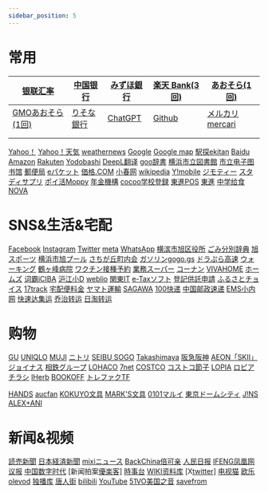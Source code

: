 ```yaml
---
sidebar_position: 5
---
```


# 常用

| [银联汇率](https://www.kylc.com/uprate/jpy.html) | [中国银行](https://www.boc.cn/sourcedb/whpj/) | [みずほ銀行](https://www.mizuhobank.co.jp/index.html) | [楽天 Bank(3回)](https://www.rakuten-bank.co.jp/)   | [あおそら(1回)](https://www.aozorabank.co.jp/bank/account/) |
| ------------------------------------------------ | --------------------------------------------- | ----------------------------------------------------- | --------------------------------------------------- | ----------------------------------------------------------- |
| [GMOあおそら(1回)](https://gmo-aozora.com)       | [りそな銀行](https://www.resonabank.co.jp/)   | [ChatGPT](https://chat.openai.com/)                   | [Github](https://github.com/ywlcn?tab=repositories) | [メルカリmercari](https://jp.mercari.com/)                  |
|                                                  |                                               |                                                       |                                                     |                                                             |
|                                                  |                                               |                                                       |                                                     |                                                             |



[Yahoo！](https://www.yahoo.co.jp/)
[Yahoo！天気](https://weather.yahoo.co.jp/weather/jp/14/4610/14112.html)
[weathernews](https://weathernews.jp/?fm=header)
[Google](https://www.google.co.jp/)
[Google map](https://www.google.co.jp/maps/@35.4618102,139.6000239,13z?entry=ttu) 
[駅探ekitan](https://ekitan.com/)
[Baidu](https://www.baidu.com/)
[Amazon](https://www.amazon.co.jp/)
[Rakuten](https://www.rakuten.co.jp/)
[Yodobashi](https://www.yodobashi.com/) 
[DeepL翻译](https://www.deepl.com/translator)
[goo辞書](https://dictionary.goo.ne.jp/)
[横浜市立図書館](https://www.city.yokohama.lg.jp/kurashi/kyodo-manabi/library/)
[市立电子图书馆](https://web.d-library.jp/yokohama/g0101/top/) 
 [郵便局](https://www.post.japanpost.jp/index.html)
[eパケット](https://www.int-mypage.post.japanpost.jp/mypage/M010000.do)
[価格.COM](https://kakaku.com/)
[小春网](https://www.incnjp.com/forum-16-1.html)
[wikipedia](https://ja.wikipedia.org/wiki/メインページ) 
 [Y!mobile](https://www.ymobile.jp/support/online/login/)
[ジモティー](https://jmty.jp/kanagawa/sale-fur)
[スタディサプリ](https://studysapuri.jp/)
[ポイ活Moppy](https://pc.moppy.jp/)
[年金機構](https://www.nenkin.go.jp/) 
 [cocoo学校登録](https://www.cocoo.education/)
[東進POS](https://www.toshin.com/pos/)
[東進](https://www.toshin-online.com/)
[中学给食](https://kyushoku.city.yokohama.lg.jp/)
[NOVA](https://jm-neo.com/Reserve/) 



# SNS&生活&宅配


[Facebook](https://www.facebook.com/?locale=ja_JP)
[Instagram](https://www.instagram.com/sem/campaign/emailsignup/)
[Twitter](https://twitter.com/home?lang=ja)
[meta](https://about.meta.com/ja/)
[WhatsApp](https://www.whatsapp.com/?lang=ja) 
[横滨市旭区役所](https://www.city.yokohama.lg.jp/asahi/)
[ごみ分別辞典](https://cgi.city.yokohama.lg.jp/shigen/bunbetsu/)
[旭スポーツ](https://yokohama-sport.jp/asahi-sc-ysa/)
[横浜市旭プール](https://www.asahipool-yps.com/index.html)
[さちが丘町内会](http://satigaoka.blog40.fc2.com/?cat=0&page=0) 
[ガソリンgogo.gs](https://gogo.gs/map/)
[ドラぷら高速](https://www.driveplaza.com/dp/SearchTop)
[ウォーキング](https://enjoy-walking.city.yokohama.lg.jp/walkingpoint/about/index.html)
[鶴ヶ峰病院](https://tsurugaminehospital.com/about/)
[ワクチン接種予約](https://yokohama.v-yoyaku.jp/login) 
[業務スーパー](https://www.gyomusuper.jp/index.php)
[コーナン](https://www.kohnan-eshop.com/shop/default.aspx)
[VIVAHOME](https://www.vivahome.co.jp/ayase_vh/)
[ホームズ](https://www.shimachu.co.jp/homecenter/) 
[词霸iCIBA](https://www.iciba.com/)
[沪江小D](https://dict.hjenglish.com/)
[weblio](https://cjjc.weblio.jp/) 
[関東IT](https://www.its-kenpo.or.jp/index.html)
[e-Taxソフト](https://clientweb.e-tax.nta.go.jp/UF_WEB/WP000/FCSE00001/SESP0010SCRSP.do)
[登記供託申請](https://www.touki-kyoutaku-online.moj.go.jp/)
[ふるさとチョイス](https://www.furusato-tax.jp/rank?category_id=1) 
[17track](https://www.17track.net/zh-cn)
[宅配便料金](https://www.shipping.jp/takuhaibin.html)
[ヤマト運輸](https://www.kuronekoyamato.co.jp/)
[SAGAWA](https://www.sagawa-exp.co.jp/)
[100快递](https://www.kuaidi100.com/all/ems.shtml) 
[中国邮政速递](https://www.ems.com.cn/)
[EMS小内网](https://www.kiees.cn/ems-neiwang.php)
[快速达集运](https://www.zhuanyunya.com/)
[乔治转运](http://member.qiaozhijiyun.com/)
[日淘转运](https://www.maishoudang.com/experiences/ri-tao-bao-shui-zhuan-yun-ji-jie-hao-443) 



# 购物


 [GU](https://www.gu-global.com/jp/ja/)
[UNIQLO](https://www.uniqlo.com/jp/ja/)
[MUJI](https://www.muji.com/jp/ja/store)
[ニトリ](https://www.nitori-net.jp/ec/) 
 [SEIBU SOGO](https://www.sogo-seibu.jp/inf/)
[Takashimaya](https://www.takashimaya.co.jp/yokohama/)
[阪急阪神](https://www.diamor.jp/)
[AEON「SKII」](https://aeonretail.com/Page/g-sk2.aspx) 
 [ジョイナス](https://joinus-terrace.com/)
[相鉄グループ](https://www.sotetsu.co.jp/)
[LOHACO](https://lohaco.yahoo.co.jp/)
[7net](https://7net.omni7.jp/top?) 
 [COSTCO](https://www.costco.co.jp/)
[コストコ節子](https://ultimate-setsuko.com/)
[LOPIA](https://lopia.jp/)
[ロピアチラシ](https://newshop-info.com/lopia-chirashi-kibougaoka/) 
 [IHerb](https://jp.iherb.com/)
[BOOKOFF](https://www.bookoff.co.jp/)
[トレファクTF](https://www.treasure-f.com/shop/134/) 
      
 [HANDS](https://hands.net/)
[aucfan](https://aucfan.com/)
[KOKUYO文具](https://www.kokuyo-shop.jp/sc/top.aspx)
[MARK'S文具](https://www.online-marks.com/) 
 [0101マルイ](https://search-voi.0101.co.jp/brand/31237/)
[東京ドームシティ](https://at-raku.com/)
[J!NS](https://www.jins.com/jp/)
[ALEX+ANI](https://www.alexandani.com/) 



# 新闻&视频


 [読売新聞](https://www.backchina.com/)
[日本経済新聞](https://www.nikkei.com/)
[mixiニュース](https://news.mixi.jp/?from=l_navi) 
 [BackChina倍可亲](https://www.backchina.com/)
[人民日报](https://peoplemonthly.jp/)
[IFENG凤凰网](https://www.ifeng.com/) 
 [议报](https://yibaochina.com/)
[中国数字时代](https://chinadigitaltimes.net/chinese/680065.html)
[新闻拍案[優楽客\]](https://www.youlucky.com/dayushow) 
 [時事台](https://lihkg.com/category/5?order=hot)
[WIKI资料库](https://debate.fandom.com/zh-hk/wiki/)
[X[twitter\]](https://twitter.com/wongkim728) 
 [电视猫](https://www.tvmao.com/)
[欧乐olevod](https://www.olevod.com/)
[独播库](https://www.duboku.tv/) 
 [唐人街](https://haiwaiyingyuan.tangrenjie.tv)
[bilibili](https://www.bilibili.com/)
[YouTube](https://www.YouTube.com/) 
 [51VO美国之音](https://www.51voa.com/)
[savefrom](https://ja.savefrom.net/1-youtube-video-downloader-160.html) 


​                                                       
​                                                              
​                                                              
​                                                              
​                                                              
​                                                              
​                                                              
